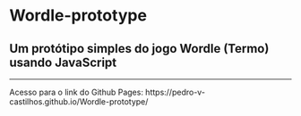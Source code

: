 # Wordle-prototype
## Um protótipo simples do jogo Wordle (Termo) usando JavaScript
<hr>
Acesso para o link do Github Pages: https://pedro-v-castilhos.github.io/Wordle-prototype/
